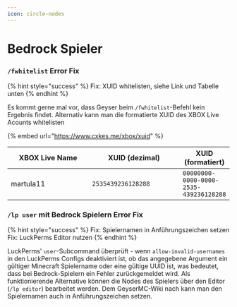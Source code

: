 ```yaml
---
icon: circle-nodes
---
```


# Bedrock Spieler

### `/fwhitelist` Error Fix

{% hint style="success" %}
Fix: XUID whitelisten, siehe Link und Tabelle unten
{% endhint %}

Es kommt gerne mal vor, dass Geyser beim `/fwhitelist`-Befehl kein Ergebnis findet. Alternativ kann man die formatierte XUID des XBOX Live Acounts whitelisten

{% embed url="https://www.cxkes.me/xbox/xuid" %}

<table><thead><tr><th width="177">XBOX Live Name</th><th width="195">XUID (dezimal)</th><th>XUID (formatiert)</th></tr></thead><tbody><tr><td>martula11</td><td><code>2535439236128288</code></td><td><code>00000000-0000-0000-2535-439236128288</code></td></tr></tbody></table>

### `/lp user` mit Bedrock Spielern Error Fix

{% hint style="success" %}
Fix: Spielernamen in Anführungszeichen setzen\
Fix: LuckPerms Editor nutzen
{% endhint %}

LuckPerms' `user`-Subcommand überprüft - wenn `allow-invalid-usernames` in den LuckPerms Configs deaktiviert ist, ob das angegebene Argument ein gültiger Minecraft Spielername oder eine gültige UUID ist, was bedeutet, dass bei Bedrock-Spielern ein Fehler zurückgemeldet wird. Als funktionierende Alternative können die Nodes des Spielers über den Editor (`/lp editor`) bearbeitet werden. Dem GeyserMC-Wiki nach kann man den Spielernamen auch in Anführungszeichen setzen.
